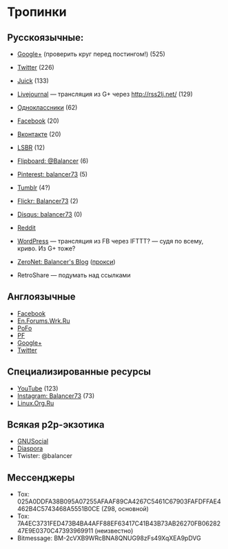 # Тропинки

## Русскоязычные:

- [Google+](https://plus.google.com/113730597040634449637) (проверить круг перед постингом!) (525)
- [Twitter](https://twitter.com/balancer73) (226)
- [Juick](http://juick.com/Balancer/) (133)
- [Livejournal](http://bal.livejournal.com/) — трансляция из G+ через http://rss2lj.net/ (129)
- [Одноклассники](https://ok.ru/profile/22648499178) (62)
- [Facebook](https://vk.com/balancer) (20)
- [Вконтакте](https://vk.com/balancer) (20)
- [LSBR](http://ls.balancer.ru/profile/Balancer/created/topics/) (12)
- [Flipboard: @Balancer](https://flipboard.com/@Balancer) (6)
- [Pinterest: balancer73](https://ru.pinterest.com/balancer73/) (5)
- [Tumblr](http://balancer73.tumblr.com/) (4?)
- [Flickr: Balancer73](https://www.flickr.com/photos/39045986@N08/) (2)
- [Disqus: balancer73](https://disqus.com/by/balancer73/) (0)

- [Reddit](https://www.reddit.com/user/Balancer73/)
- [WordPress](https://balancer73.wordpress.com/) — трансляция из FB через IFTTT? — судя по всему, криво. Из G+ тоже?

- [ZeroNet: Balancer's Blog](http://127.0.0.1:43110/1MaQ4W5D6G52TpBfPACU9k9QcB1DxvHZ5v/) ([прокси](https://proxy.zeronet.a0z.ru/1MaQ4W5D6G52TpBfPACU9k9QcB1DxvHZ5v/))
- RetroShare — подумать над ссылками

## Англоязычные

- [Facebook](https://www.facebook.com/roman.karshiev.9)
- [En.Forums.Wrk.Ru](http://en.forums.wrk.ru/)
- [PoFo](https://www.politicsforum.org/forum/viewtopic.php?f=41&t=166620&start=60)
- [PF](http://www.politicalforum.com/other-off-topic-chat/412256-russia-photos-without-politics-14.html)
- [Google+](https://plus.google.com/111205326799667468448)
- [Twitter](https://twitter.com/Balancer_eng)

## Специализированные ресурсы

- [YouTube](https://www.youtube.com/channel/UCNtclu0DvBOkjbVYhZZUcdA) (123)
- [Instagram: Balancer73](https://www.instagram.com/balancer73/) (73)
- [Linux.Org.Ru](https://www.linux.org.ru/people/KRoN73/)

## Всякая p2p-экзотика

- [GNUSocial](https://quitter.no/balancer)
- [Diaspora](https://pod.geraspora.de/people/575cb460f8be013213e44860008dbc6c)
- Twister: @balancer

## Мессенджеры

- Tox: 025A0DDFA38B095A07255AFAAF89CA4267C5461C67903FAFDFFAE4462B4C5743468A5551B0CE  (Z98, основной)
- Tox: 7A4EC3731FED473B4BA4AFF88EF63417C41B43B73AB26270FB0628247E9E0370C47393969911 (неизвестно)
- Bitmessage: BM-2cVXB9WRcBNA8QNUG98zFs49XqXEA9pDVG
